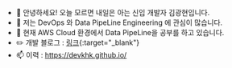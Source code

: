 - 👋 안녕하세요! 오늘 모르면 내일은 아는 신입 개발자 김광현입니다.
- 👀 저는 DevOps 와 Data PipeLine Engineering 에 관심이 많습니다.
- 🌱 현재 AWS Cloud 환경에서 Data PipeLine을 공부를 하고 있습니다.
- ✏️ 개발 블로그 : [링크](https://devkhk.tistory.com/){:target="_blank"}
- 📫 이력 : https://devkhk.github.io/
<!---
devkhk/devkhk is a ✨ special ✨ repository because its `README.md` (this file) appears on your GitHub profile.
You can click the Preview link to take a look at your changes.
--->

